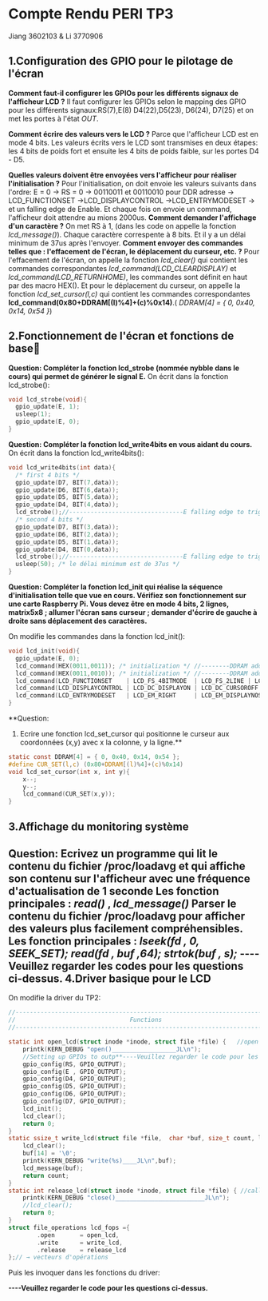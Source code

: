 Compte Rendu PERI TP3
===================
Jiang 3602103 & Li 3770906


1.Configuration des GPIO pour le pilotage de l'écran 
--------------------------------------------
**Comment faut-il configurer les GPIOs pour les différents signaux de l'afficheur LCD ?**
Il faut configurer les GPIOs selon le mapping des GPIO pour les différents signaux:RS(7),E(8) D4(22),D5(23), D6(24), D7(25) et on met les portes à l'état *OUT*.

**Comment écrire des valeurs vers le LCD ?**
Parce que l'afficheur LCD est en mode 4 bits. Les valeurs écrits vers le LCD sont transmises en deux étapes: les 4 bits de poids fort et ensuite les 4 bits de poids faible, sur les portes D4 - D5.

**Quelles valeurs doivent être envoyées vers l'afficheur pour réaliser l'initialisation ?**
Pour l'initialisation, on doit envoie les valeurs suivants dans l'ordre:
E = 0  ->    RS = 0 ->   00110011 et 00110010 pour DDR adresse ->
LCD_FUNCTIONSET ->LCD_DISPLAYCONTROL ->LCD_ENTRYMODESET -> et un falling edge de Enable.
Et chaque fois on envoie un command, l'afficheur doit attendre au mions 2000us.
**Comment demander l'affichage d'un caractère ?**
On met RS à 1, (dans les code on appelle la fonction *lcd_message()*). Chaque caractère correspente à 8 bits. Et il y a un délai minimum  de 37us après l'envoyer.
**Comment envoyer des commandes telles que : l'effacement de l'écran, le déplacement du curseur, etc. ?**
Pour l'effacement de l'écran, on appelle la fonction *lcd_clear()* qui contient les commandes correspondantes *lcd_command(LCD_CLEARDISPLAY)* et *lcd_command(LCD_RETURNHOME)*, les commandes sont définit en haut par des macro HEX(). 
Et pour le déplacement du curseur, on appelle la fonction *lcd_set_cursor(l,c)* qui contient les commandes correspondantes **lcd_command(0x80+DDRAM[(l)%4]+(c)%0x14)**.( *DDRAM[4] = { 0, 0x40, 0x14, 0x54 }*)

2.Fonctionnement de l'écran et fonctions de base
----------------------------------------
**Question:
Compléter la fonction lcd_strobe (nommée nybble dans le cours) qui permet de générer le signal E.**
On écrit dans la fonction lcd_strobe():
```C
void lcd_strobe(void){
  gpio_update(E, 1);
  usleep(1);
  gpio_update(E, 0);
}
```
**Question:
Compléter la fonction lcd_write4bits en vous aidant du cours.**
On écrit dans la fonction lcd_write4bits():
```C
void lcd_write4bits(int data){
  /* first 4 bits */
  gpio_update(D7, BIT(7,data));
  gpio_update(D6, BIT(6,data));
  gpio_update(D5, BIT(5,data));
  gpio_update(D4, BIT(4,data));
  lcd_strobe();//--------------------------------E falling edge to trigger Read and write
  /* second 4 bits */ 
  gpio_update(D7, BIT(3,data));
  gpio_update(D6, BIT(2,data));
  gpio_update(D5, BIT(1,data));
  gpio_update(D4, BIT(0,data));
  lcd_strobe();//--------------------------------E falling edge to trigger Read and write
  usleep(50); /* le délai minimum est de 37us */
}
```
**Question:
Compléter la fonction lcd_init qui réalise la séquence d'initialisation telle que vue en cours. Vérifiez son fonctionnement sur une carte Raspberry Pi. Vous devez être en mode 4 bits, 2 lignes, matrix5x8 ; allumer l'écran sans curseur ; demander d'écrire de gauche à droite sans déplacement des caractères.**

On modifie les commandes dans la fonction lcd_init():
```C
void lcd_init(void){
  gpio_update(E, 0);
  lcd_command(HEX(0011,0011)); /* initialization */ //--------DDRAM address
  lcd_command(HEX(0011,0010)); /* initialization */ //--------DDRAM address
  lcd_command(LCD_FUNCTIONSET    | LCD_FS_4BITMODE  | LCD_FS_2LINE | LCD_FS_5x8DOTS  );
  lcd_command(LCD_DISPLAYCONTROL | LCD_DC_DISPLAYON | LCD_DC_CURSOROFF ); //sans cursor
  lcd_command(LCD_ENTRYMODESET   | LCD_EM_RIGHT     | LCD_EM_DISPLAYNOSHIFT); //sans déplacement
}
```
**Question:
1. Ecrire une fonction lcd_set_cursor qui positionne le curseur aux coordonnées (x,y) avec x la colonne, y la ligne.**
```C
static const DDRAM[4] = { 0, 0x40, 0x14, 0x54 };
#define CUR_SET(l,c) (0x80+DDRAM[(l)%4]+(c)%0x14)
void lcd_set_cursor(int x, int y){
	x--;
	y--;
	lcd_command(CUR_SET(x,y));
}
```

3.Affichage du monitoring système
------------------------------------------------------------------
**Question: Ecrivez un programme qui lit le contenu du fichier /proc/loadavg et qui affiche son contenu sur l'afficheur avec une fréquence d'actualisation de 1 seconde**
Les fonction principales : *read()* , *lcd_message()*
**Parser le contenu du fichier /proc/loadavg pour afficher des valeurs plus facilement compréhensibles.**
Les fonction principales :
*lseek(fd , 0, SEEK_SET);*
*read(fd , buf ,64);*
*strtok(buf , s);*
**----Veuillez regarder les codes pour les questions ci-dessus.**
4.Driver basique pour le LCD 
-------------------------------------------------------
On modifie la driver du TP2:
```C
//------------------------------------------------------------------------------
//                                Functions
//------------------------------------------------------------------------------

static int open_lcd(struct inode *inode, struct file *file) {	//open & select pin/gpio function
    printk(KERN_DEBUG "open()__________________JL\n");
    //Setting up GPIOs to outp**----Veuillez regarder le code pour les questions ci-dessus.**ut 
	gpio_config(RS, GPIO_OUTPUT);
	gpio_config(E , GPIO_OUTPUT);
	gpio_config(D4, GPIO_OUTPUT);
	gpio_config(D5, GPIO_OUTPUT);
	gpio_config(D6, GPIO_OUTPUT);
	gpio_config(D7, GPIO_OUTPUT);    	
	lcd_init();
	lcd_clear();
    return 0;
}
static ssize_t write_lcd(struct file *file,  char *buf, size_t count, loff_t *ppos) {
    lcd_clear();
    buf[14] = '\0';
    printk(KERN_DEBUG "write(%s)____JL\n",buf);
	lcd_message(buf);
    return count;
}
static int release_lcd(struct inode *inode, struct file *file) { //called in quitting program
    printk(KERN_DEBUG "close()_________________________JL\n");
	//lcd_clear();
    return 0;
}
struct file_operations lcd_fops ={
		.open       = open_lcd,
		.write      = write_lcd,
		.release    = release_lcd 
};// → vecteurs d'opérations
```


Puis les invoquer dans les fonctions du driver:

**----Veuillez regarder le code pour les questions ci-dessus.**
